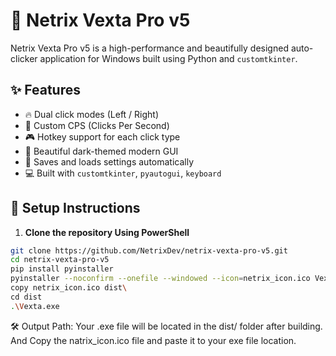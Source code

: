 # 🎯 Netrix Vexta Pro v5

Netrix Vexta Pro v5 is a high-performance and beautifully designed auto-clicker application for Windows built using Python and `customtkinter`.

## ✨ Features
- 🔥 Dual click modes (Left / Right)
- 💾 Custom CPS (Clicks Per Second)
- 🎮 Hotkey support for each click type
- 🌙 Beautiful dark-themed modern GUI
- 🧠 Saves and loads settings automatically
- 💻 Built with `customtkinter`, `pyautogui`, `keyboard`

## 🚀 Setup Instructions

1. **Clone the repository Using PowerShell**
```bash
git clone https://github.com/NetrixDev/netrix-vexta-pro-v5.git
cd netrix-vexta-pro-v5
pip install pyinstaller
pyinstaller --noconfirm --onefile --windowed --icon=netrix_icon.ico Vexta.py
copy netrix_icon.ico dist\
cd dist
.\Vexta.exe
```
🛠 Output Path:
Your .exe file will be located in the dist/ folder after building.
And Copy the natrix_icon.ico file and paste it to your exe file location.
